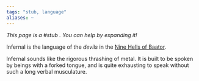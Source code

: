 ```yaml
---
tags: "stub, language"
aliases: ~
---
```


*This page is a #stub . You can help by expanding it!*

Infernal is the language of the *devils* in the [Nine Hells of Baator](..\..\..\..\Outer\Nine%20Hells%20of%20Baator\Nine%20Hells%20of%20Baator.md).

Infernal sounds like the rigorous thrashing of metal. It is built to be spoken by beings with a forked tongue, and is quite exhausting to speak without such a long verbal musculature.
